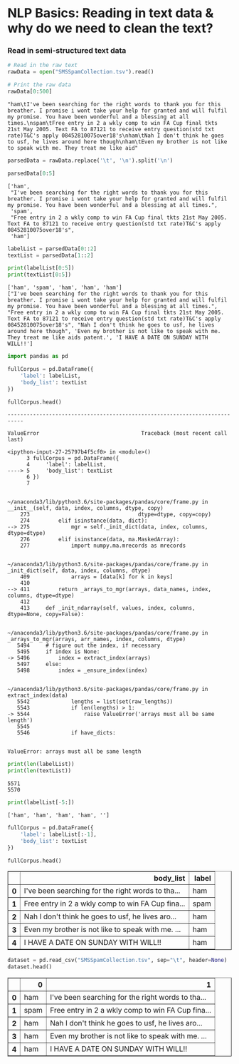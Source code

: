 # NLP Basics: Reading in text data & why do we need to clean the text?

### Read in semi-structured text data


```python
# Read in the raw text
rawData = open("SMSSpamCollection.tsv").read()

# Print the raw data
rawData[0:500]
```




    "ham\tI've been searching for the right words to thank you for this breather. I promise i wont take your help for granted and will fulfil my promise. You have been wonderful and a blessing at all times.\nspam\tFree entry in 2 a wkly comp to win FA Cup final tkts 21st May 2005. Text FA to 87121 to receive entry question(std txt rate)T&C's apply 08452810075over18's\nham\tNah I don't think he goes to usf, he lives around here though\nham\tEven my brother is not like to speak with me. They treat me like aid"




```python
parsedData = rawData.replace('\t', '\n').split('\n')
```


```python
parsedData[0:5]
```




    ['ham',
     "I've been searching for the right words to thank you for this breather. I promise i wont take your help for granted and will fulfil my promise. You have been wonderful and a blessing at all times.",
     'spam',
     "Free entry in 2 a wkly comp to win FA Cup final tkts 21st May 2005. Text FA to 87121 to receive entry question(std txt rate)T&C's apply 08452810075over18's",
     'ham']




```python
labelList = parsedData[0::2]
textList = parsedData[1::2]
```


```python
print(labelList[0:5])
print(textList[0:5])
```

    ['ham', 'spam', 'ham', 'ham', 'ham']
    ["I've been searching for the right words to thank you for this breather. I promise i wont take your help for granted and will fulfil my promise. You have been wonderful and a blessing at all times.", "Free entry in 2 a wkly comp to win FA Cup final tkts 21st May 2005. Text FA to 87121 to receive entry question(std txt rate)T&C's apply 08452810075over18's", "Nah I don't think he goes to usf, he lives around here though", 'Even my brother is not like to speak with me. They treat me like aids patent.', 'I HAVE A DATE ON SUNDAY WITH WILL!!']
    


```python
import pandas as pd

fullCorpus = pd.DataFrame({
    'label': labelList,
    'body_list': textList
})

fullCorpus.head()
```


    ---------------------------------------------------------------------------

    ValueError                                Traceback (most recent call last)

    <ipython-input-27-25797b4f5cf0> in <module>()
          3 fullCorpus = pd.DataFrame({
          4     'label': labelList,
    ----> 5     'body_list': textList
          6 })
          7 
    

    ~/anaconda3/lib/python3.6/site-packages/pandas/core/frame.py in __init__(self, data, index, columns, dtype, copy)
        273                                  dtype=dtype, copy=copy)
        274         elif isinstance(data, dict):
    --> 275             mgr = self._init_dict(data, index, columns, dtype=dtype)
        276         elif isinstance(data, ma.MaskedArray):
        277             import numpy.ma.mrecords as mrecords
    

    ~/anaconda3/lib/python3.6/site-packages/pandas/core/frame.py in _init_dict(self, data, index, columns, dtype)
        409             arrays = [data[k] for k in keys]
        410 
    --> 411         return _arrays_to_mgr(arrays, data_names, index, columns, dtype=dtype)
        412 
        413     def _init_ndarray(self, values, index, columns, dtype=None, copy=False):
    

    ~/anaconda3/lib/python3.6/site-packages/pandas/core/frame.py in _arrays_to_mgr(arrays, arr_names, index, columns, dtype)
       5494     # figure out the index, if necessary
       5495     if index is None:
    -> 5496         index = extract_index(arrays)
       5497     else:
       5498         index = _ensure_index(index)
    

    ~/anaconda3/lib/python3.6/site-packages/pandas/core/frame.py in extract_index(data)
       5542             lengths = list(set(raw_lengths))
       5543             if len(lengths) > 1:
    -> 5544                 raise ValueError('arrays must all be same length')
       5545 
       5546             if have_dicts:
    

    ValueError: arrays must all be same length



```python
print(len(labelList))
print(len(textList))
```

    5571
    5570
    


```python
print(labelList[-5:])
```

    ['ham', 'ham', 'ham', 'ham', '']
    


```python
fullCorpus = pd.DataFrame({
    'label': labelList[:-1],
    'body_list': textList
})

fullCorpus.head()
```




<div>

<table border="1" class="dataframe">
  <thead>
    <tr style="text-align: right;">
      <th></th>
      <th>body_list</th>
      <th>label</th>
    </tr>
  </thead>
  <tbody>
    <tr>
      <th>0</th>
      <td>I've been searching for the right words to tha...</td>
      <td>ham</td>
    </tr>
    <tr>
      <th>1</th>
      <td>Free entry in 2 a wkly comp to win FA Cup fina...</td>
      <td>spam</td>
    </tr>
    <tr>
      <th>2</th>
      <td>Nah I don't think he goes to usf, he lives aro...</td>
      <td>ham</td>
    </tr>
    <tr>
      <th>3</th>
      <td>Even my brother is not like to speak with me. ...</td>
      <td>ham</td>
    </tr>
    <tr>
      <th>4</th>
      <td>I HAVE A DATE ON SUNDAY WITH WILL!!</td>
      <td>ham</td>
    </tr>
  </tbody>
</table>
</div>




```python
dataset = pd.read_csv("SMSSpamCollection.tsv", sep="\t", header=None)
dataset.head()
```




<div>

<table border="1" class="dataframe">
  <thead>
    <tr style="text-align: right;">
      <th></th>
      <th>0</th>
      <th>1</th>
    </tr>
  </thead>
  <tbody>
    <tr>
      <th>0</th>
      <td>ham</td>
      <td>I've been searching for the right words to tha...</td>
    </tr>
    <tr>
      <th>1</th>
      <td>spam</td>
      <td>Free entry in 2 a wkly comp to win FA Cup fina...</td>
    </tr>
    <tr>
      <th>2</th>
      <td>ham</td>
      <td>Nah I don't think he goes to usf, he lives aro...</td>
    </tr>
    <tr>
      <th>3</th>
      <td>ham</td>
      <td>Even my brother is not like to speak with me. ...</td>
    </tr>
    <tr>
      <th>4</th>
      <td>ham</td>
      <td>I HAVE A DATE ON SUNDAY WITH WILL!!</td>
    </tr>
  </tbody>
</table>
</div>




```python

```
